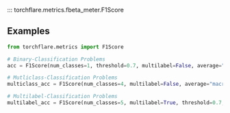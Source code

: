 ::: torchflare.metrics.fbeta_meter.F1Score

## Examples

``` python
from torchflare.metrics import F1Score

# Binary-Classification Problems
acc = F1Score(num_classes=1, threshold=0.7, multilabel=False, average="macro")

# Mutliclass-Classification Problems
multiclass_acc = F1Score(num_classes=4, multilabel=False, average="macro")

# Multilabel-Classification Problems
multilabel_acc = F1Score(num_classes=5, multilabel=True, threshold=0.7, average="macro")
```
